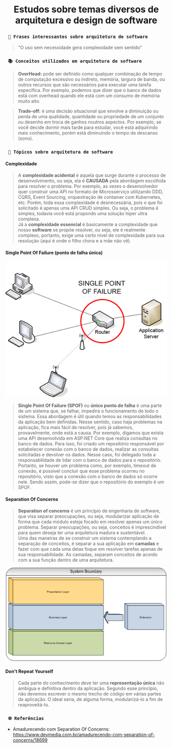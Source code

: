 <h1 align="center"><strong>Estudos sobre temas diversos de arquitetura e design de software</strong></h1>

### ` 📖 Frases interessantes sobre arquitetura de software`
> "O uso sem necessidade gera complexidade sem sentido"

### ` 📚 Conceitos utilizados em arquitetura de software`
> <strong>OverHead:</strong> pode ser definido como qualquer combinação de tempo de computação excessivo ou indireto, memória, largura de banda, ou outros recursos que são necessários para executar uma tarefa específica. Por exemplo, podemos que dizer que o banco de dados está com overhead quando ele está com um consumo de memória muito alto. <br />

> <strong>Trade-off:</strong> é uma decisão situacional que envolve a diminuição ou perda de uma qualidade, quantidade ou propriedade de um conjunto ou desenho em troca de ganhos noutros aspectos. Por exemplo, se você decide dormir mais tarde para estudar, você está adquirindo mais conhecimento, porém está diminuindo o tempo de descanso (sono).

### ` 📜 Tópicos sobre arquitetura de software`

#### Complexidade
> A <strong>complexidade acidental</strong> é aquela que surge durante o processo de desenvolvimento, ou seja, ela é <strong>CAUSADA</strong> pela abordagem escolhida para resolver o problema. Por exemplo, as vezes o desenvolvedor quer construir uma API no formato de Microsserviço utilizando DDD, CQRS, Event Sourcing, orquestração de container com Kubernetes, etc. Porém, toda essa complexidade é desnecessária, pois o que foi solicitado é apenas uma API CRUD simples. Ou seja, o problema é simples, todavia você está propondo uma solução hiper ultra complexa. <br />
Já a <strong>complexidade essencial</strong> é basicamente a complexidade que nosso <strong>software</strong> se propõe resolver, ou seja, ele é realmente complexo, portanto, exige uma certo nível de complexidade para sua resolução (aqui é onde o filho chora e a mãe não vê).

#### Single Point Of Failure (ponto de falha única)
<p align="center">
    <img src="/img/spof.png" alt="Single Point Of Failure" title="Single Point Of Failure">
</p> 

> <strong>Single Point Of Failure (SPOF)</strong> ou <strong>único ponto de falha</strong> é uma parte de um sistema que, se falhar, impedirá o funcionamento de todo o sistema. Essa abordagem é útil quando temos as responsabilidades da aplicação bem definidas. Nesse sentido, caso haja problemas na aplicação, fica mais fácil de resolver, pois já sabemos, provavelmente, onde está a causa. Por exemplo, digamos que exista uma API desenvolvida em ASP.NET Core que realiza consultas no banco de dados. Para isso, foi criado um repositório responsável por estabelecer conexão com o banco de dados, realizar as consultas solicitadas e devolver os dados. Nesse caso, foi delegado toda a responsabilidade de lidar com o banco de dados para o repositório. Portanto, se houver um problema como, por exemplo, timeout de conexão, é possível concluir que esse problema ocorreu no repositório, visto que a conexão com o banco de dados só ocorre nele. Sendo assim, pode-se dizer que o repositório do exemplo é um SPOF. 

#### Separation Of Concerns
> <strong>Separation of concerns</strong> é um principio de engenharia de software, que visa separar preocupações, ou seja, modularizar aplicação de forma que cada módulo esteja focado em resolver apenas um único problema. Separar preocupações, ou seja, conceitos é imprescindível para quem deseja ter uma arquitetura madura e sustentável. <br />
> Uma das maneiras de se construir um sistema contemplando a separação de conceitos, é separar a sua aplicação em <strong>camadas</strong> e fazer com que cada uma delas foque em resolver tarefas apenas de sua responsabilidade. As camadas, separam conceitos de acordo com a sua função dentro de uma arquitetura. 

<p align="center">
    <img src="/img/soc.png" alt="Exemplo de arquitetura que segue Separation of Concern" title="Exemplo de arquitetura que segue Separation of Concern">
</p> 

#### Don't Repeat Yourself
> Cada parte do conhecimento deve ter uma <strong>representação única</strong> não ambígua e definitiva dentro da aplicação. Segundo esse princípio, não devemos escrever o mesmo trecho de código em várias partes da aplicação. O ideal seria, de alguma forma, modularizá-lo a fim de reaproveitá-lo.

### ` 🌐 Referências`
- Amadurecendo com Separation Of Concerns: https://www.devmedia.com.br/amadurecendo-com-separation-of-concerns/18699

